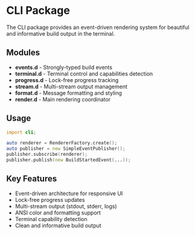 # CLI Package

The CLI package provides an event-driven rendering system for beautiful and informative build output in the terminal.

## Modules

- **events.d** - Strongly-typed build events
- **terminal.d** - Terminal control and capabilities detection
- **progress.d** - Lock-free progress tracking
- **stream.d** - Multi-stream output management
- **format.d** - Message formatting and styling
- **render.d** - Main rendering coordinator

## Usage

```d
import cli;

auto renderer = RendererFactory.create();
auto publisher = new SimpleEventPublisher();
publisher.subscribe(renderer);
publisher.publish(new BuildStartedEvent(...));
```

## Key Features

- Event-driven architecture for responsive UI
- Lock-free progress updates
- Multi-stream output (stdout, stderr, logs)
- ANSI color and formatting support
- Terminal capability detection
- Clean and informative build output

